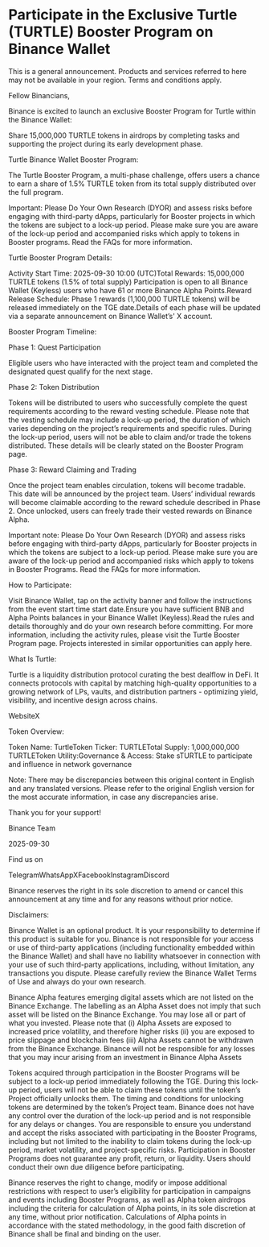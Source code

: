# Participate in the Exclusive Turtle (TURTLE) Booster Program on Binance Wallet

This is a general announcement. Products and services referred to here may not be available in your region. Terms and conditions apply. 

Fellow Binancians, 

Binance is excited to launch an exclusive Booster Program for Turtle within the Binance Wallet:

Share 15,000,000 TURTLE tokens in airdrops by completing tasks and supporting the project during its early development phase.

Turtle Binance Wallet Booster Program:

The Turtle Booster Program, a multi-phase challenge, offers users a chance to earn a share of 1.5% TURTLE token from its total supply distributed over the full program.

Important: Please Do Your Own Research (DYOR) and assess risks before engaging with third-party dApps, particularly for Booster projects in which the tokens are subject to a lock-up period. Please make sure you are aware of the lock-up period and accompanied risks which apply to tokens in Booster programs. Read the FAQs for more information.

Turtle Booster Program Details:

Activity Start Time: 2025-09-30 10:00 (UTC)Total Rewards: 15,000,000 TURTLE tokens (1.5% of total supply) Participation is open to all Binance Wallet (Keyless) users who have 61 or more Binance Alpha Points.Reward Release Schedule: Phase 1 rewards (1,100,000 TURTLE tokens) will be released immediately on the TGE date.Details of each phase will be updated via a separate announcement on Binance Wallet’s' X account. 

Booster Program Timeline:

Phase 1: Quest Participation

Eligible users who have interacted with the project team and completed the designated quest qualify for the next stage.

Phase 2: Token Distribution

Tokens will be distributed to users who successfully complete the quest requirements according to the reward vesting schedule. Please note that the vesting schedule may include a lock-up period, the duration of which varies depending on the project’s requirements and specific rules. During the lock-up period, users will not be able to claim and/or trade the tokens distributed. These details will be clearly stated on the Booster Program page.

Phase 3: Reward Claiming and Trading

Once the project team enables circulation, tokens will become tradable. This date will be announced by the project team. Users’ individual rewards will become claimable according to the reward schedule described in Phase 2. Once unlocked, users can freely trade their vested rewards on Binance Alpha.

Important note: Please Do Your Own Research (DYOR) and assess risks before engaging with third-party dApps, particularly for Booster projects in which the tokens are subject to a lock-up period. Please make sure you are aware of the lock-up period and accompanied risks which apply to tokens in Booster Programs. Read the FAQs for more information. 

How to Participate:

Visit Binance Wallet, tap on the activity banner and follow the instructions from the event start time start date.Ensure you have sufficient BNB and Alpha Points balances in your Binance Wallet (Keyless).Read the rules and details thoroughly and do your own research before committing. For more information, including the activity rules, please visit the Turtle Booster Program page. Projects interested in similar opportunities can apply here.

What Is Turtle:

Turtle is a liquidity distribution protocol curating the best dealflow in DeFi. It connects protocols with capital by matching high-quality opportunities to a growing network of LPs, vaults, and distribution partners - optimizing yield, visibility, and incentive design across chains.

WebsiteX

Token Overview:

Token Name: TurtleToken Ticker: TURTLETotal Supply: 1,000,000,000 TURTLEToken Utility:Governance & Access: Stake sTURTLE to participate and influence in network governance

Note: There may be discrepancies between this original content in English and any translated versions. Please refer to the original English version for the most accurate information, in case any discrepancies arise.

Thank you for your support!

Binance Team

2025-09-30

Find us on 

TelegramWhatsAppXFacebookInstagramDiscord

Binance reserves the right in its sole discretion to amend or cancel this announcement at any time and for any reasons without prior notice.

Disclaimers: 

Binance Wallet is an optional product. It is your responsibility to determine if this product is suitable for you. Binance is not responsible for your access or use of third-party applications (including functionality embedded within the Binance Wallet) and shall have no liability whatsoever in connection with your use of such third-party applications, including, without limitation, any transactions you dispute. Please carefully review the Binance Wallet Terms of Use and always do your own research.

Binance Alpha features emerging digital assets which are not listed on the Binance Exchange. The labelling as an Alpha Asset does not imply that such asset will be listed on the Binance Exchange. You may lose all or part of what you invested. Please note that (i) Alpha Assets are exposed to increased price volatility, and therefore higher risks (ii) you are exposed to price slippage and blockchain fees (iii) Alpha Assets cannot be withdrawn from the Binance Exchange. Binance will not be responsible for any losses that you may incur arising from an investment in Binance Alpha Assets

Tokens acquired through participation in the Booster Programs will be subject to a lock-up period immediately following the TGE. During this lock-up period, users will not be able to claim these tokens until the token’s Project officially unlocks them. The timing and conditions for unlocking tokens are determined by the token’s Project team. Binance does not have any control over the duration of the lock-up period and is not responsible for any delays or changes. You are responsible to ensure you understand and accept the risks associated with participating in the Booster Programs, including but not limited to the inability to claim tokens during the lock-up period, market volatility, and project-specific risks. Participation in Booster Programs does not guarantee any profit, return, or liquidity. Users should conduct their own due diligence before participating.

Binance reserves the right to change, modify or impose additional restrictions with respect to user’s eligibility for participation in campaigns and events including Booster Programs, as well as Alpha token airdrops including the criteria for calculation of Alpha points, in its sole discretion at any time, without prior notification. Calculations of Alpha points in accordance with the stated methodology, in the good faith discretion of Binance shall be final and binding on the user.
